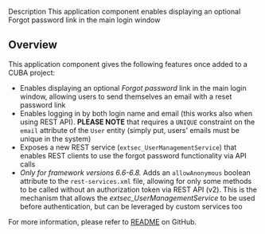 Description
This application component enables displaying an optional Forgot password link in the main login window

## Overview
This application component gives the following features once added to a CUBA project:

*   Enables displaying an optional _Forgot password_ link in the main login window, allowing users to send themselves an email with a reset password link
*   Enables logging in by both login name and email (this works also when using REST API). **PLEASE NOTE** that requires a `UNIQUE` constraint on the `email` attribute of the `User` entity (simply put, users' emails must be unique in the system)
*   Exposes a new REST service (`extsec_UserManagementService`) that enables REST clients to use the forgot password functionality via API calls
*   *Only for framework versions 6.6-6.8.* Adds an `allowAnonymous` boolean attribute to the `rest-services.xml` file, allowing for only some methods to be called without an authorization token via REST API (v2). This is the mechanism that allows the _extsec_UserManagementService_ to be used before authentication, but can be leveraged by custom services too

For more information, please refer to [README](https://github.com/pfurini/cuba-component-forgot-password#cuba-forgot-password-component) on GitHub.